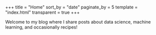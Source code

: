 +++
title = "Home"
sort_by = "date"
paginate_by = 5
template = "index.html"
transparent = true
+++

Welcome to my blog where I share posts about data science, machine learning, and occasionally recipes!
